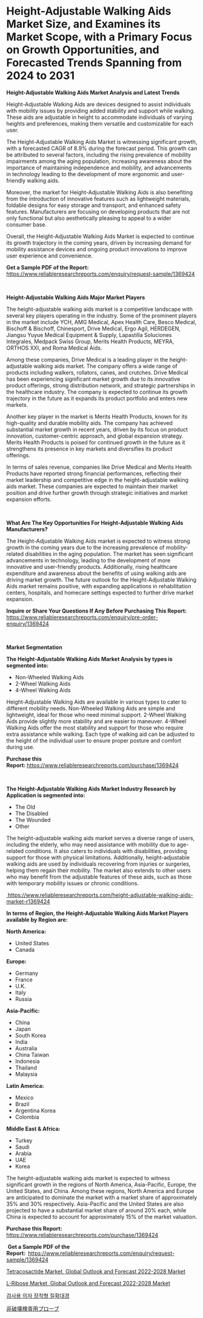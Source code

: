 <p><h1>Height-Adjustable Walking Aids Market Size, and Examines its Market Scope, with a Primary Focus on Growth Opportunities, and Forecasted Trends Spanning from 2024 to 2031</h1></p><p><strong>Height-Adjustable Walking Aids Market Analysis and Latest Trends</strong></p>
<p><p>Height-Adjustable Walking Aids are devices designed to assist individuals with mobility issues by providing added stability and support while walking. These aids are adjustable in height to accommodate individuals of varying heights and preferences, making them versatile and customizable for each user.</p><p>The Height-Adjustable Walking Aids Market is witnessing significant growth, with a forecasted CAGR of 8.9% during the forecast period. This growth can be attributed to several factors, including the rising prevalence of mobility impairments among the aging population, increasing awareness about the importance of maintaining independence and mobility, and advancements in technology leading to the development of more ergonomic and user-friendly walking aids.</p><p>Moreover, the market for Height-Adjustable Walking Aids is also benefiting from the introduction of innovative features such as lightweight materials, foldable designs for easy storage and transport, and enhanced safety features. Manufacturers are focusing on developing products that are not only functional but also aesthetically pleasing to appeal to a wider consumer base.</p><p>Overall, the Height-Adjustable Walking Aids Market is expected to continue its growth trajectory in the coming years, driven by increasing demand for mobility assistance devices and ongoing product innovations to improve user experience and convenience.</p></p>
<p><strong>Get a Sample PDF of the Report:&nbsp;</strong> <a href="https://www.reliableresearchreports.com/enquiry/request-sample/1369424">https://www.reliableresearchreports.com/enquiry/request-sample/1369424</a></p>
<p>&nbsp;</p>
<p><strong>Height-Adjustable Walking Aids Major Market Players</strong></p>
<p><p>The height-adjustable walking aids market is a competitive landscape with several key players operating in the industry. Some of the prominent players in the market include YCH, AMG Medical, Apex Health Care, Besco Medical, Bischoff & Bischoff, Chinesport, Drive Medical, Ergo Agil, HERDEGEN, Jiangsu Yuyue Medical Equipment & Supply, Lapastilla Soluciones Integrales, Medpack Swiss Group, Merits Health Products, MEYRA, ORTHOS XXI, and Roma Medical Aids.</p><p>Among these companies, Drive Medical is a leading player in the height-adjustable walking aids market. The company offers a wide range of products including walkers, rollators, canes, and crutches. Drive Medical has been experiencing significant market growth due to its innovative product offerings, strong distribution network, and strategic partnerships in the healthcare industry. The company is expected to continue its growth trajectory in the future as it expands its product portfolio and enters new markets.</p><p>Another key player in the market is Merits Health Products, known for its high-quality and durable mobility aids. The company has achieved substantial market growth in recent years, driven by its focus on product innovation, customer-centric approach, and global expansion strategy. Merits Health Products is poised for continued growth in the future as it strengthens its presence in key markets and diversifies its product offerings.</p><p>In terms of sales revenue, companies like Drive Medical and Merits Health Products have reported strong financial performances, reflecting their market leadership and competitive edge in the height-adjustable walking aids market. These companies are expected to maintain their market position and drive further growth through strategic initiatives and market expansion efforts.</p></p>
<p>&nbsp;</p>
<p><strong>What Are The Key Opportunities For Height-Adjustable Walking Aids Manufacturers?</strong></p>
<p><p>The Height-Adjustable Walking Aids market is expected to witness strong growth in the coming years due to the increasing prevalence of mobility-related disabilities in the aging population. The market has seen significant advancements in technology, leading to the development of more innovative and user-friendly products. Additionally, rising healthcare expenditure and awareness about the benefits of using walking aids are driving market growth. The future outlook for the Height-Adjustable Walking Aids market remains positive, with expanding applications in rehabilitation centers, hospitals, and homecare settings expected to further drive market expansion.</p></p>
<p><strong>Inquire or Share Your Questions If Any Before Purchasing This Report:</strong> <a href="https://www.reliableresearchreports.com/enquiry/pre-order-enquiry/1369424">https://www.reliableresearchreports.com/enquiry/pre-order-enquiry/1369424</a></p>
<p>&nbsp;</p>
<p><strong>Market Segmentation</strong></p>
<p><strong>The Height-Adjustable Walking Aids Market Analysis by types is segmented into:</strong></p>
<p><ul><li>Non-Wheeled Walking Aids</li><li>2-Wheel Walking Aids</li><li>4-Wheel Walking Aids</li></ul></p>
<p><p>Height-Adjustable Walking Aids are available in various types to cater to different mobility needs. Non-Wheeled Walking Aids are simple and lightweight, ideal for those who need minimal support. 2-Wheel Walking Aids provide slightly more stability and are easier to maneuver. 4-Wheel Walking Aids offer the most stability and support for those who require extra assistance while walking. Each type of walking aid can be adjusted to the height of the individual user to ensure proper posture and comfort during use.</p></p>
<p><strong>Purchase this Report:&nbsp;</strong><a href="https://www.reliableresearchreports.com/purchase/1369424">https://www.reliableresearchreports.com/purchase/1369424</a></p>
<p>&nbsp;</p>
<p><strong>The Height-Adjustable Walking Aids Market Industry Research by Application is segmented into:</strong></p>
<p><ul><li>The Old</li><li>The Disabled</li><li>The Wounded</li><li>Other</li></ul></p>
<p><p>The height-adjustable walking aids market serves a diverse range of users, including the elderly, who may need assistance with mobility due to age-related conditions. It also caters to individuals with disabilities, providing support for those with physical limitations. Additionally, height-adjustable walking aids are used by individuals recovering from injuries or surgeries, helping them regain their mobility. The market also extends to other users who may benefit from the adjustable features of these aids, such as those with temporary mobility issues or chronic conditions.</p></p>
<p><a href="https://www.reliableresearchreports.com/height-adjustable-walking-aids-market-r1369424">&nbsp;https://www.reliableresearchreports.com/height-adjustable-walking-aids-market-r1369424</a></p>
<p><strong>In terms of Region, the Height-Adjustable Walking Aids Market Players available by Region are:</strong></p>
<p>
    <p> <strong> North America: </strong>
        <ul>
            <li>United States</li>
            <li>Canada</li>
        </ul>
        </p> 
    <p> <strong> Europe: </strong>
        <ul>
            <li>Germany</li>
            <li>France</li>
            <li>U.K.</li>
            <li>Italy</li>
            <li>Russia</li>
        </ul>
        </p> 
    <p> <strong> Asia-Pacific: </strong>
        <ul>
            <li>China</li>
            <li>Japan</li>
            <li>South Korea</li>
            <li>India</li>
            <li>Australia</li>
            <li>China Taiwan</li>
            <li>Indonesia</li>
            <li>Thailand</li>
            <li>Malaysia</li>
        </ul>
        </p> 
    <p> <strong> Latin America: </strong>
        <ul>
            <li>Mexico</li>
            <li>Brazil</li>
            <li>Argentina Korea</li>
            <li>Colombia</li>
        </ul>
        </p> 
    <p> <strong> Middle East & Africa: </strong>
        <ul>
            <li>Turkey</li>
            <li>Saudi</li>
            <li>Arabia</li>
            <li>UAE</li>
            <li>Korea</li>
        </ul>
    </p>
    </p>
<p><p>The height-adjustable walking aids market is expected to witness significant growth in the regions of North America, Asia-Pacific, Europe, the United States, and China. Among these regions, North America and Europe are anticipated to dominate the market with a market share of approximately 35% and 30% respectively. Asia-Pacific and the United States are also projected to have a substantial market share of around 20% each, while China is expected to account for approximately 15% of the market valuation.</p></p>
<p><strong>Purchase this Report: </strong><a href="https://www.reliableresearchreports.com/purchase/1369424">https://www.reliableresearchreports.com/purchase/1369424</a></p>
<p>&nbsp;<strong>Get a Sample PDF of the Report:&nbsp;&nbsp;</strong><a href="https://www.reliableresearchreports.com/enquiry/request-sample/1369424">https://www.reliableresearchreports.com/enquiry/request-sample/1369424</a></p>
<p><strong></strong></p>
<p><p><a href="https://github.com/kishanagarner91/Market-Research-Report-List-1/blob/main/tetracosactide-market-global-outlook-and-forecast-2022-2028-market.md">Tetracosactide Market, Global Outlook and Forecast 2022-2028 Market</a></p><p><a href="https://github.com/dinty11332244/Market-Research-Report-List-1/blob/main/l-ribose-market-global-outlook-and-forecast-2022-2028-market.md">L-Ribose Market, Global Outlook and Forecast 2022-2028 Market</a></p><p><a href="https://github.com/khairinauzunul/Market-Research-Report-List-1/blob/main/5702376125832.md">검사용 의자 장착형 질확대경</a></p><p><a href="https://github.com/LeoraEber/Market-Research-Report-List-1/blob/main/3289738124225.md">非破壊検査用プローブ</a></p></p>